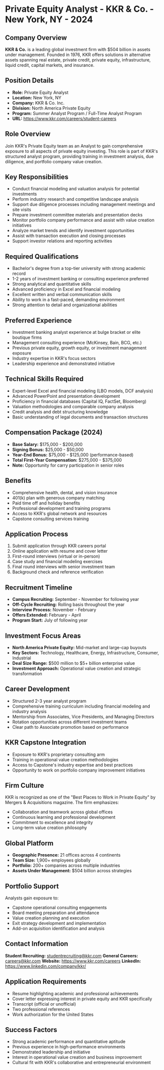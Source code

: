 # Private Equity Analyst - KKR & Co. - New York, NY - 2024

## Company Overview
**KKR & Co.** is a leading global investment firm with $504 billion in assets under management. Founded in 1976, KKR offers solutions in alternative assets spanning real estate, private credit, private equity, infrastructure, liquid credit, capital markets, and insurance.

## Position Details
- **Role:** Private Equity Analyst
- **Location:** New York, NY
- **Company:** KKR & Co. Inc.
- **Division:** North America Private Equity
- **Program:** Summer Analyst Program / Full-Time Analyst Program
- **URL:** https://www.kkr.com/careers/student-careers

## Role Overview
Join KKR's Private Equity team as an Analyst to gain comprehensive exposure to all aspects of private equity investing. This role is part of KKR's structured analyst program, providing training in investment analysis, due diligence, and portfolio company value creation.

## Key Responsibilities
- Conduct financial modeling and valuation analysis for potential investments
- Perform industry research and competitive landscape analysis
- Support due diligence processes including management meetings and site visits
- Prepare investment committee materials and presentation decks
- Monitor portfolio company performance and assist with value creation initiatives
- Analyze market trends and identify investment opportunities
- Assist with transaction execution and closing processes
- Support investor relations and reporting activities

## Required Qualifications
- Bachelor's degree from a top-tier university with strong academic record
- 1-2 years of investment banking or consulting experience preferred
- Strong analytical and quantitative skills
- Advanced proficiency in Excel and financial modeling
- Excellent written and verbal communication skills
- Ability to work in a fast-paced, demanding environment
- Strong attention to detail and organizational abilities

## Preferred Experience
- Investment banking analyst experience at bulge bracket or elite boutique firms
- Management consulting experience (McKinsey, Bain, BCG, etc.)
- Previous private equity, growth equity, or investment management exposure
- Industry expertise in KKR's focus sectors
- Leadership experience and demonstrated initiative

## Technical Skills Required
- Expert-level Excel and financial modeling (LBO models, DCF analysis)
- Advanced PowerPoint and presentation development
- Proficiency in financial databases (Capital IQ, FactSet, Bloomberg)
- Valuation methodologies and comparable company analysis
- Credit analysis and debt structuring knowledge
- Basic understanding of legal documents and transaction structures

## Compensation Package (2024)
- **Base Salary:** $175,000 - $200,000
- **Signing Bonus:** $25,000 - $50,000
- **Year-End Bonus:** $75,000 - $125,000 (performance-based)
- **Total First-Year Compensation:** $275,000 - $375,000
- **Note:** Opportunity for carry participation in senior roles

## Benefits
- Comprehensive health, dental, and vision insurance
- 401(k) plan with generous company matching
- Paid time off and holiday benefits
- Professional development and training programs
- Access to KKR's global network and resources
- Capstone consulting services training

## Application Process
1. Submit application through KKR careers portal
2. Online application with resume and cover letter
3. First-round interviews (virtual or in-person)
4. Case study and financial modeling exercises
5. Final round interviews with senior investment team
6. Background check and reference verification

## Recruitment Timeline
- **Campus Recruiting:** September - November for following year
- **Off-Cycle Recruiting:** Rolling basis throughout the year
- **Interview Process:** November - February
- **Offers Extended:** February - April
- **Program Start:** July of following year

## Investment Focus Areas
- **North America Private Equity:** Mid-market and large-cap buyouts
- **Key Sectors:** Technology, Healthcare, Energy, Infrastructure, Consumer, Industrial
- **Deal Size Range:** $500 million to $5+ billion enterprise value
- **Investment Approach:** Operational value creation and strategic transformation

## Career Development
- Structured 2-3 year analyst program
- Comprehensive training curriculum including financial modeling and industry analysis
- Mentorship from Associates, Vice Presidents, and Managing Directors
- Rotation opportunities across different investment teams
- Clear path to Associate promotion based on performance

## KKR Capstone Integration
- Exposure to KKR's proprietary consulting arm
- Training in operational value creation methodologies
- Access to Capstone's industry expertise and best practices
- Opportunity to work on portfolio company improvement initiatives

## Firm Culture
KKR is recognized as one of the "Best Places to Work in Private Equity" by Mergers & Acquisitions magazine. The firm emphasizes:
- Collaboration and teamwork across global offices
- Continuous learning and professional development
- Commitment to excellence and integrity
- Long-term value creation philosophy

## Global Platform
- **Geographic Presence:** 21 offices across 4 continents
- **Team Size:** 1,900+ employees globally
- **Portfolio:** 200+ companies across multiple industries
- **Assets Under Management:** $504 billion across strategies

## Portfolio Support
Analysts gain exposure to:
- Capstone operational consulting engagements
- Board meeting preparation and attendance
- Value creation planning and execution
- Exit strategy development and implementation
- Add-on acquisition identification and analysis

## Contact Information
**Student Recruiting:** studentrecruiting@kkr.com
**General Careers:** careers@kkr.com
**Website:** https://www.kkr.com/careers
**LinkedIn:** https://www.linkedin.com/company/kkr/

## Application Requirements
- Resume highlighting academic and professional achievements
- Cover letter expressing interest in private equity and KKR specifically
- Transcript (official or unofficial)
- Two professional references
- Work authorization for the United States

## Success Factors
- Strong academic performance and quantitative aptitude
- Previous experience in high-performance environments
- Demonstrated leadership and initiative
- Interest in operational value creation and business improvement
- Cultural fit with KKR's collaborative and entrepreneurial environment